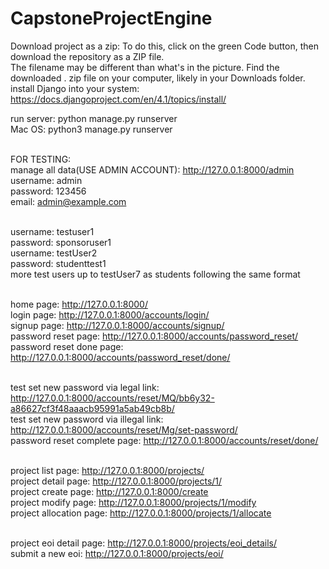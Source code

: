 # CapstoneProjectEngine<br/>
Download project as a zip: To do this, click on the green Code button, then download the repository as a ZIP file.<br/>
The filename may be different than what's in the picture. Find the downloaded . zip file on your computer, likely in your Downloads folder.<br/>
install Django into your system: https://docs.djangoproject.com/en/4.1/topics/install/<br/>

run server: python manage.py runserver<br/> 
Mac OS: python3 manage.py runserver<br/><br/> 

FOR TESTING:<br/> 
manage all data(USE ADMIN ACCOUNT): http://127.0.0.1:8000/admin<br/>
username: admin<br/> 
password: 123456<br/> 
email: admin@example.com<br/><br/> 

username: testuser1<br/>
password: sponsoruser1<br/>
username: testUser2<br/>
password: studenttest1<br/>
more test users up to testUser7 as students following the same format<br/><br/>

home page:  http://127.0.0.1:8000/<br/> 
login page: http://127.0.0.1:8000/accounts/login/<br/> 
signup page: http://127.0.0.1:8000/accounts/signup/<br/> 
password reset page: http://127.0.0.1:8000/accounts/password_reset/<br/> 
password reset done page: http://127.0.0.1:8000/accounts/password_reset/done/<br/><br/> 

test set new password via legal link: http://127.0.0.1:8000/accounts/reset/MQ/bb6y32-a86627cf3f48aaacb95991a5ab49cb8b/<br/> 
test set new password via illegal link: http://127.0.0.1:8000/accounts/reset/Mg/set-password/<br/> 
password reset complete page: http://127.0.0.1:8000/accounts/reset/done/<br/><br/> 

project list page: http://127.0.0.1:8000/projects/ <br/>
project detail page: http://127.0.0.1:8000/projects/1/ <br/>
project create page: http://127.0.0.1:8000/create <br/>
project modify page: http://127.0.0.1:8000/projects/1/modify <br/>
project allocation page: http://127.0.0.1:8000/projects/1/allocate <br/><br/>

project eoi detail page: http://127.0.0.1:8000/projects/eoi_details/<br/>
submit a new eoi: http://127.0.0.1:8000/projects/eoi/<br/><br/>
